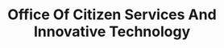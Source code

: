 ---
# This topic lives at
# https://digital.gov/topics/office-of-citizen-services-and-innovative-technology

# Topic Title
title: "Office Of Citizen Services And Innovative Technology"

# description — keep it short and clear
summary: ""

# Weight
weight: 1

# For more information on managing topics,
# see https://github.com/GSA/digitalgov.gov/wiki/topics
---